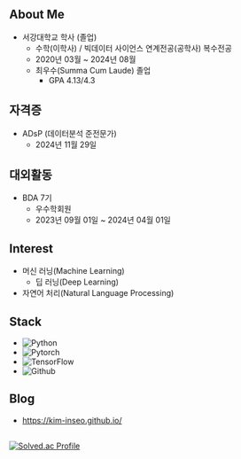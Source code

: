 ## About Me

- 서강대학교 학사 (졸업)
  - 수학(이학사) / 빅데이터 사이언스 연계전공(공학사) 복수전공
  - 2020년 03월 ~ 2024년 08월
  - 최우수(Summa Cum Laude) 졸업
    - GPA 4.13/4.3


## 자격증

- ADsP (데이터분석 준전문가)
  - 2024년 11월 29일


## 대외활동

- BDA 7기
  - 우수학회원
  - 2023년 09월 01일 ~ 2024년 04월 01일


## Interest
- 머신 러닝(Machine Learning)
  - 딥 러닝(Deep Learning)
- 자연어 처리(Natural Language Processing)


## Stack
- ![Python](https://img.shields.io/badge/Python-3776AB?style=for-the-badge&logo=python&logoColor=white)
- ![Pytorch](https://img.shields.io/badge/PyTorch-EE4C2C?style=for-the-badge&logo=PyTorch&logoColor=white)
- ![TensorFlow](https://img.shields.io/badge/TensorFlow-FF6F00?style=for-the-badge&logo=TensorFlow&logoColor=white)
- ![Github](https://img.shields.io/badge/github-181717?style=for-the-badge&logo=github&logoColor=white)


## Blog

- https://kim-inseo.github.io/


## 
<!--
![Kim Inseo's GitHub stats](https://github-readme-stats.vercel.app/api?username=Kim-Inseo&show_icons=true&theme=cobalt)


[![Top Langs](https://github-readme-stats.vercel.app/api/top-langs/?username=Kim-Inseo&layout=donut-vertical)](https://github.com/anuraghazra/github-readme-stats)
-->

[![Solved.ac Profile](http://mazassumnida.wtf/api/v2/generate_badge?boj=mathematica)](https://solved.ac/mathematica/)

